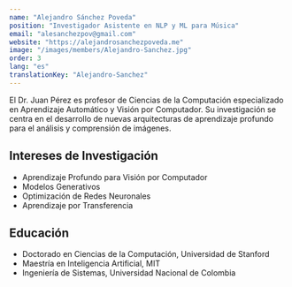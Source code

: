 ```yaml
---
name: "Alejandro Sánchez Poveda"
position: "Investigador Asistente en NLP y ML para Música"
email: "alesanchezpov@gmail.com"
website: "https://alejandrosanchezpoveda.me"
image: "/images/members/Alejandro-Sanchez.jpg"
order: 3
lang: "es"
translationKey: "Alejandro-Sanchez"
---
```


El Dr. Juan Pérez es profesor de Ciencias de la Computación especializado en Aprendizaje Automático y Visión por Computador. Su investigación se centra en el desarrollo de nuevas arquitecturas de aprendizaje profundo para el análisis y comprensión de imágenes.

## Intereses de Investigación
- Aprendizaje Profundo para Visión por Computador
- Modelos Generativos
- Optimización de Redes Neuronales
- Aprendizaje por Transferencia

## Educación
- Doctorado en Ciencias de la Computación, Universidad de Stanford
- Maestría en Inteligencia Artificial, MIT
- Ingeniería de Sistemas, Universidad Nacional de Colombia
